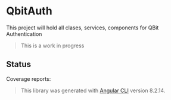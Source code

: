 # QbitAuth

This project will hold all clases, services, components for QBit Authentication

> This is a work in progress

## Status

Coverage reports:

<!-- BADGES_START -->

<!-- BADGES_END -->

> This library was generated with [Angular CLI](https://github.com/angular/angular-cli) version 8.2.14.
